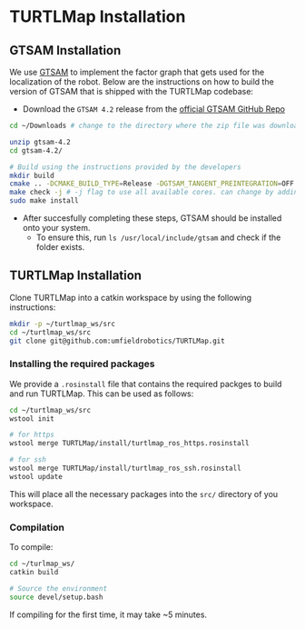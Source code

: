# TURTLMap Installation
## GTSAM Installation
We use [GTSAM](https://gtsam.org/) to implement the factor graph that gets used for the localization of the robot. Below are the instructions on how to build the version of GTSAM that is shipped with the TURTLMap codebase:

- Download the `GTSAM 4.2` release from the [official GTSAM GitHub Repo](https://github.com/borglab/gtsam/releases/tag/4.2)
```bash
cd ~/Downloads # change to the directory where the zip file was downloaded to

unzip gtsam-4.2
cd gtsam-4.2/

# Build using the instructions provided by the developers
mkdir build
cmake .. -DCMAKE_BUILD_TYPE=Release -DGTSAM_TANGENT_PREINTEGRATION=OFF
make check -j # -j flag to use all available cores. can change by adding number (i.e. -j8 for 8 cores)
sudo make install
```
- After succesfully completing these steps, GTSAM should be installed onto your system.
  - To ensure this, run `ls /usr/local/include/gtsam` and check if the folder exists.


## TURTLMap Installation
Clone TURTLMap into a catkin workspace by using the following instructions:
```bash
mkdir -p ~/turtlmap_ws/src
cd ~/turtlmap_ws/src
git clone git@github.com:umfieldrobotics/TURTLMap.git
```
### Installing the required packages
We provide a `.rosinstall` file that contains the required packges to build and run TURTLMap. This can be used as follows:
```bash
cd ~/turtlmap_ws/src
wstool init

# for https
wstool merge TURTLMap/install/turtlmap_ros_https.rosinstall

# for ssh
wstool merge TURTLMap/install/turtlmap_ros_ssh.rosinstall
wstool update
```
This will place all the necessary packages into the `src/` directory of you workspace.

### Compilation
To compile:
```bash
cd ~/turlmap_ws/
catkin build

# Source the environment
source devel/setup.bash
```
If compiling for the first time, it may take ~5 minutes.
